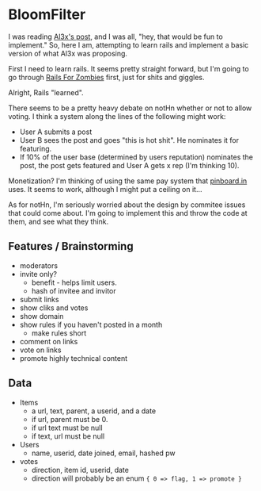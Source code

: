 # BloomFilter

I was reading [Al3x's post][], and I was all, "hey, that would be fun to implement." So, here I am, attempting to learn rails and implement a basic version of what Al3x was proposing.

First I need to learn rails. It seems pretty straight forward, but I'm going to go through [Rails For Zombies][] first, just for shits and giggles.

Alright, Rails "learned".

There seems to be a pretty heavy debate on notHn whether or not to allow voting. I think a system along the lines of the following might work:

 * User A submits a post
 * User B sees the post and goes "this is hot shit". He nominates it for featuring.
 * If 10% of the user base (determined by users reputation) nominates the post, the post gets featured and User A gets x rep (I'm thinking 10).

Monetization? I'm thinking of using the same pay system that [pinboard.in][] uses. It seems to work, although I might put a ceiling on it...

As for notHn, I'm seriously worried about the design by commitee issues that could come about. I'm going to implement this and throw the code at them, and see what they think.

[Rails For Zombies]: http://railsforzombies.org
[Al3x's Post]: http://al3x.net/2011/02/22/solving-the-hacker-news-problem.html
[pinboard.in]: http://pinboard.in/about/

## Features / Brainstorming

 * moderators
 * invite only?
   * benefit - helps limit users.
   * hash of invitee and invitor
 * submit links
 * show cliks and votes
 * show domain
 * show rules if you haven't posted in a month
    * make rules short
 * comment on links
 * vote on links
 * promote highly technical content

## Data

 * Items
   * a url, text, parent, a userid, and a date
   * if url, parent must be 0.
   * if url text must be null
   * if text, url must be null
 * Users
   * name, userid, date joined, email, hashed pw
 * votes
   * direction, item id, userid, date
   * direction will probably be an enum `{ 0 => flag, 1 => promote }`

